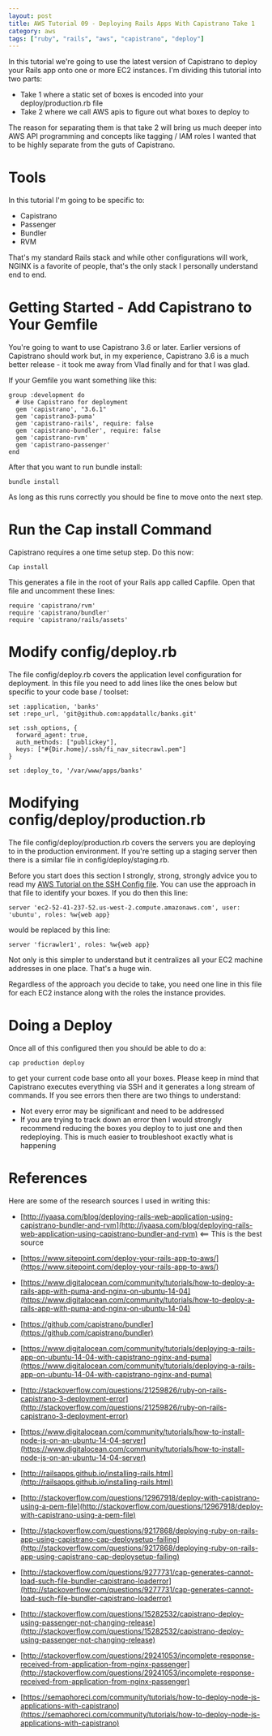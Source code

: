 ```yaml
---
layout: post
title: AWS Tutorial 09 - Deploying Rails Apps With Capistrano Take 1
category: aws
tags: ["ruby", "rails", "aws", "capistrano", "deploy"]
---
```

In this tutorial we're going to use the latest version of Capistrano to deploy your Rails app onto one or more EC2 instances.  I'm dividing this tutorial into two parts:

* Take 1 where a static set of boxes is encoded into your deploy/production.rb file
* Take 2 where we call AWS apis to figure out what boxes to deploy to

The reason for separating them is that take 2 will bring us much deeper into AWS API programming and concepts like tagging / IAM roles I wanted that to be highly separate from the guts of Capistrano.

# Tools

In this tutorial I'm going to be specific to:

* Capistrano
* Passenger
* Bundler
* RVM

That's my standard Rails stack and while other configurations will work, NGINX is a favorite of people, that's the only stack I personally understand end to end.

# Getting Started - Add Capistrano to Your Gemfile

You're going to want to use Capistrano 3.6 or later.  Earlier versions of Capistrano should work but, in my experience, Capistrano 3.6 is a much better release - it took me away from Vlad finally and for that I was glad.  

If your Gemfile you want something like this:

    group :development do
      # Use Capistrano for deployment
      gem 'capistrano', "3.6.1"
      gem 'capistrano3-puma'
      gem 'capistrano-rails', require: false
      gem 'capistrano-bundler', require: false
      gem 'capistrano-rvm'
      gem 'capistrano-passenger'
    end

After that you want to run bundle install:

    bundle install
    
As long as this runs correctly you should be fine to move onto the next step.

# Run the Cap install Command

Capistrano requires a one time setup step.  Do this now:

    Cap install
    
This generates a file in the root of your Rails app called Capfile.  Open that file and uncomment these lines:

    require 'capistrano/rvm'
    require 'capistrano/bundler'
    require 'capistrano/rails/assets'    

# Modify config/deploy.rb 

The file config/deploy.rb covers the application level configuration for deployment. In this file you need to add lines like the ones below but specific to your code base / toolset:

    set :application, 'banks'
    set :repo_url, 'git@github.com:appdatallc/banks.git'
    
    set :ssh_options, {
      forward_agent: true,
      auth_methods: ["publickey"],
      keys: ["#{Dir.home}/.ssh/fi_nav_sitecrawl.pem"]
    }
    
    set :deploy_to, '/var/www/apps/banks'
    

# Modifying config/deploy/production.rb

The file config/deploy/production.rb covers the servers you are deploying to in the production environment. If you're setting up a staging server then there is a similar file in config/deploy/staging.rb.

Before you start does this section I strongly, strong, strongly advice you to read my [AWS Tutorial on the SSH Config file](https://fuzzygroup.github.io/blog/aws/2016/09/20/aws-tutorial-08-using-ssh-s-config-file-with-your-aws-boxes.html).  You can use the approach in that file to identify your boxes.  If you do then this line:

    server 'ec2-52-41-237-52.us-west-2.compute.amazonaws.com', user: 'ubuntu', roles: %w{web app}

would be replaced by this line:

    server 'ficrawler1', roles: %w{web app}
    
Not only is this simpler to understand but it centralizes all your EC2 machine addresses in one place.  That's a huge win.

Regardless of the approach you decide to take, you need one line in this file for each EC2 instance along with the roles the instance provides.

# Doing a Deploy

Once all of this configured then you should be able to do a:

    cap production deploy
    
to get your current code base onto all your boxes.  Please keep in mind that Capistrano executes everything via SSH and it generates a long stream of commands.  If you see errors then there are two things to understand:

* Not every error may be significant and need to be addressed
* If you are trying to track down an error then I would strongly recommend reducing the boxes you deploy to to just one and then redeploying.  This is much easier to troubleshoot exactly what is happening

# References

Here are some of the research sources I used in writing this:

* [http://jyaasa.com/blog/deploying-rails-web-application-using-capistrano-bundler-and-rvm](http://jyaasa.com/blog/deploying-rails-web-application-using-capistrano-bundler-and-rvm) <== This is the best source
* [https://www.sitepoint.com/deploy-your-rails-app-to-aws/](https://www.sitepoint.com/deploy-your-rails-app-to-aws/)
* [https://www.digitalocean.com/community/tutorials/how-to-deploy-a-rails-app-with-puma-and-nginx-on-ubuntu-14-04](https://www.digitalocean.com/community/tutorials/how-to-deploy-a-rails-app-with-puma-and-nginx-on-ubuntu-14-04)
* [https://github.com/capistrano/bundler](https://github.com/capistrano/bundler)
* [https://www.digitalocean.com/community/tutorials/deploying-a-rails-app-on-ubuntu-14-04-with-capistrano-nginx-and-puma](https://www.digitalocean.com/community/tutorials/deploying-a-rails-app-on-ubuntu-14-04-with-capistrano-nginx-and-puma)
* [http://stackoverflow.com/questions/21259826/ruby-on-rails-capistrano-3-deployment-error](http://stackoverflow.com/questions/21259826/ruby-on-rails-capistrano-3-deployment-error)

* [https://www.digitalocean.com/community/tutorials/how-to-install-node-js-on-an-ubuntu-14-04-server](https://www.digitalocean.com/community/tutorials/how-to-install-node-js-on-an-ubuntu-14-04-server)
* [http://railsapps.github.io/installing-rails.html](http://railsapps.github.io/installing-rails.html)
* [http://stackoverflow.com/questions/12967918/deploy-with-capistrano-using-a-pem-file](http://stackoverflow.com/questions/12967918/deploy-with-capistrano-using-a-pem-file)
* [http://stackoverflow.com/questions/9217868/deploying-ruby-on-rails-app-using-capistrano-cap-deploysetup-failing](http://stackoverflow.com/questions/9217868/deploying-ruby-on-rails-app-using-capistrano-cap-deploysetup-failing)
* [http://stackoverflow.com/questions/9277731/cap-generates-cannot-load-such-file-bundler-capistrano-loaderror](http://stackoverflow.com/questions/9277731/cap-generates-cannot-load-such-file-bundler-capistrano-loaderror)
* [http://stackoverflow.com/questions/15282532/capistrano-deploy-using-passenger-not-changing-release](http://stackoverflow.com/questions/15282532/capistrano-deploy-using-passenger-not-changing-release)
* [http://stackoverflow.com/questions/29241053/incomplete-response-received-from-application-from-nginx-passenger](http://stackoverflow.com/questions/29241053/incomplete-response-received-from-application-from-nginx-passenger)
* [https://semaphoreci.com/community/tutorials/how-to-deploy-node-js-applications-with-capistrano](https://semaphoreci.com/community/tutorials/how-to-deploy-node-js-applications-with-capistrano)
